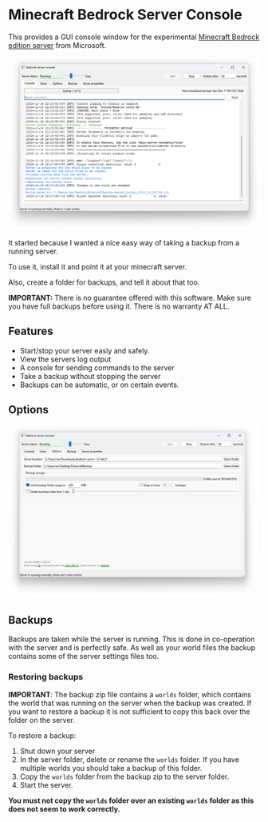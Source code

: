 
# Minecraft Bedrock Server Console

This provides a GUI console window for the experimental [Minecraft Bedrock edition server](https://www.minecraft.net/en-us/download/server/bedrock/) from Microsoft.

![The main window](doc/img/main_server.png)

It started because I wanted a nice easy way of taking a backup from a running server.

To use it, install it and point it at your minecraft server.

Also, create a folder for backups, and tell it about that too.

**IMPORTANT:** There is no guarantee offered with this software. Make sure you have full backups before using it. There is no warranty AT ALL.

## Features

* Start/stop your server easly and safely.
* View the servers log output
* A console for sending commands to the server
* Take a backup without stopping the server
* Backups can be automatic, or on certain events.

## Options

![The options window](doc/img/main_options.png)

## Backups

Backups are taken while the server is running. This is done in co-operation with the server and is perfectly safe. As well as your world files the backup contains some of the server settings files too.

### Restoring backups

**IMPORTANT**: The backup zip file contains a `worlds` folder, which contains the world that was running on the server when the backup was created. If you want to restore a backup it is not sufficient to copy this back over the folder on the server.

To restore a backup:

1. Shut down your server
2. In the server folder, delete or rename the `worlds` folder. If you have multiple worlds you should take a backup of this folder.
3. Copy the `worlds` folder from the backup zip to the server folder.
4. Start the server.

**You must not copy the `worlds` folder over an existing `worlds` folder as this does not seem to work correctly.**
